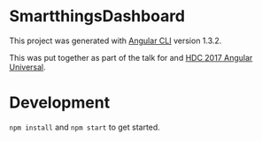 # SmartthingsDashboard

This project was generated with [Angular CLI](https://github.com/angular/angular-cli) version 1.3.2.

This was put together as part of the talk for and [HDC 2017 Angular Universal](https://2017hdc.sched.com/event/85a4a71380647b47702b3b65ec8e8671).

# Development

`npm install` and `npm start` to get started.